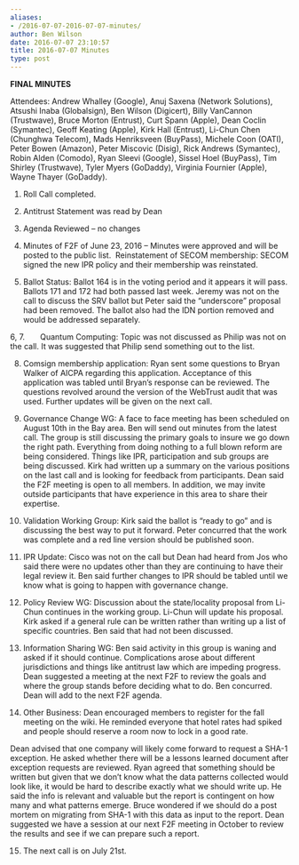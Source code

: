 ```yaml
---
aliases:
- /2016-07-07-2016-07-07-minutes/
author: Ben Wilson
date: 2016-07-07 23:10:57
title: 2016-07-07 Minutes
type: post
---
```


**FINAL MINUTES**

Attendees: Andrew Whalley (Google), Anuj Saxena (Network Solutions), Atsushi Inaba (Globalsign), Ben Wilson (Digicert), Billy VanCannon (Trustwave), Bruce Morton (Entrust), Curt Spann (Apple), Dean Coclin (Symantec), Geoff Keating (Apple), Kirk Hall (Entrust), Li-Chun Chen (Chunghwa Telecom), Mads Henriksveen (BuyPass), Michele Coon (OATI), Peter Bowen (Amazon), Peter Miscovic (Disig), Rick Andrews (Symantec), Robin Alden (Comodo), Ryan Sleevi (Google), Sissel Hoel (BuyPass), Tim Shirley (Trustwave), Tyler Myers (GoDaddy), Virginia Fournier (Apple), Wayne Thayer (GoDaddy).

1. Roll Call completed.

1. Antitrust Statement was read by Dean

1. Agenda Reviewed – no changes

1. Minutes of F2F of June 23, 2016 – Minutes were approved and will be posted to the public list.  Reinstatement of SECOM membership: SECOM signed the new IPR policy and their membership was reinstated.

1. Ballot Status: Ballot 164 is in the voting period and it appears it will pass. Ballots 171 and 172 had both passed last week. Jeremy was not on the call to discuss the SRV ballot but Peter said the “underscore” proposal had been removed. The ballot also had the IDN portion removed and would be addressed separately.

6, 7.       Quantum Computing: Topic was not discussed as Philip was not on the call. It was suggested that Philip send something out to the list.

8. Comsign membership application: Ryan sent some questions to Bryan Walker of AICPA regarding this application. Acceptance of this application was tabled until Bryan’s response can be reviewed. The questions revolved around the version of the WebTrust audit that was used. Further updates will be given on the next call.

1. Governance Change WG: A face to face meeting has been scheduled on August 10th in the Bay area. Ben will send out minutes from the latest call. The group is still discussing the primary goals to insure we go down the right path. Everything from doing nothing to a full blown reform are being considered. Things like IPR, participation and sub groups are being discussed. Kirk had written up a summary on the various positions on the last call and is looking for feedback from participants. Dean said the F2F meeting is open to all members. In addition, we may invite outside participants that have experience in this area to share their expertise.

1. Validation Working Group: Kirk said the ballot is “ready to go” and is discussing the best way to put it forward. Peter concurred that the work was complete and a red line version should be published soon.

1. IPR Update: Cisco was not on the call but Dean had heard from Jos who said there were no updates other than they are continuing to have their legal review it. Ben said further changes to IPR should be tabled until we know what is going to happen with governance change.

1. Policy Review WG: Discussion about the state/locality proposal from Li-Chun continues in the working group. Li-Chun will update his proposal. Kirk asked if a general rule can be written rather than writing up a list of specific countries. Ben said that had not been discussed.

1. Information Sharing WG: Ben said activity in this group is waning and asked if it should continue. Complications arose about different jurisdictions and things like antitrust law which are impeding progress. Dean suggested a meeting at the next F2F to review the goals and where the group stands before deciding what to do. Ben concurred. Dean will add to the next F2F agenda.

1. Other Business: Dean encouraged members to register for the fall meeting on the wiki. He reminded everyone that hotel rates had spiked and people should reserve a room now to lock in a good rate.

Dean advised that one company will likely come forward to request a SHA-1 exception. He asked whether there will be a lessons learned document after exception requests are reviewed. Ryan agreed that something should be written but given that we don’t know what the data patterns collected would look like, it would be hard to describe exactly what we should write up. He said the info is relevant and valuable but the report is contingent on how many and what patterns emerge. Bruce wondered if we should do a post mortem on migrating from SHA-1 with this data as input to the report. Dean suggested we have a session at our next F2F meeting in October to review the results and see if we can prepare such a report.

15. The next call is on July 21st.